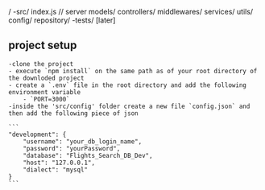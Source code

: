 / 
    -src/
        index.js // server
        models/
        controllers/
        middlewares/
        services/
        utils/
        config/
        repository/
    -tests/ [later]

## project setup
    -clone the project
    - execute `npm install` on the same path as of your root directory of the downloded project
    - create a `.env` file in the root directory and add the following environment variable
        - `PORT=3000` 
    -inside the 'src/config' folder create a new file `config.json` and then add the following piece of json

    ```
    "development": {
        "username": "your_db_login_name",
        "password": "yourPassword",
        "database": "Flights_Search_DB_Dev",
        "host": "127.0.0.1",
        "dialect": "mysql"
    }
    ```